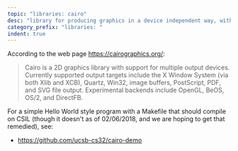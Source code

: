 ```yaml
---
topic: "libraries: cairo"
desc: "library for producing graphics in a device independent way, with C/C++ bindings"
category_prefix: "libraries: "
indent: true
---
```


According to the web page <https://cairographics.org/>:

<blockquote>
Cairo is a 2D graphics library with support for multiple output devices. Currently supported output targets include the X Window System (via both Xlib and XCB), Quartz, Win32, image buffers, PostScript, PDF, and SVG file output. Experimental backends include OpenGL, BeOS, OS/2, and DirectFB.
</blockquote>

For a simple Hello World style program with a Makefile that should compile on CSIL (though it doesn't as of 02/06/2018, and we are hoping to get that remedied), see:

* <https://github.com/ucsb-cs32/cairo-demo>


